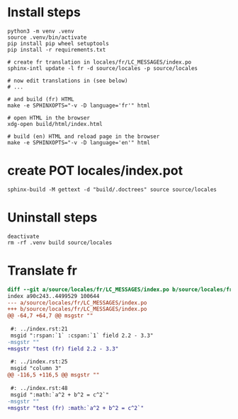 # Install steps

    python3 -m venv .venv
    source .venv/bin/activate
    pip install pip wheel setuptools
    pip install -r requirements.txt

    # create fr translation in locales/fr/LC_MESSAGES/index.po
    sphinx-intl update -l fr -d source/locales -p source/locales

    # now edit translations in (see below)
    # ...

    # and build (fr) HTML
    make -e SPHINXOPTS="-v -D language='fr'" html

    # open HTML in the browser
    xdg-open build/html/index.html

    # build (en) HTML and reload page in the browser
    make -e SPHINXOPTS="-v -D language='en'" html

# create POT locales/index.pot

    sphinx-build -M gettext -d "build/.doctrees" source source/locales

# Uninstall steps

    deactivate
    rm -rf .venv build source/locales

# Translate fr

```diff
diff --git a/source/locales/fr/LC_MESSAGES/index.po b/source/locales/fr/LC_MESSAGES/index.po
index a90c243..4499529 100644
--- a/source/locales/fr/LC_MESSAGES/index.po
+++ b/source/locales/fr/LC_MESSAGES/index.po
@@ -64,7 +64,7 @@ msgstr ""
 
 #: ../index.rst:21
 msgid ":rspan:`1` :cspan:`1` field 2.2 - 3.3"
-msgstr ""
+msgstr "test (fr) field 2.2 - 3.3"
 
 #: ../index.rst:25
 msgid "column 3"
@@ -116,5 +116,5 @@ msgstr ""
 
 #: ../index.rst:48
 msgid ":math:`a^2 + b^2 = c^2`"
-msgstr ""
+msgstr "test (fr) :math:`a^2 + b^2 = c^2`"
```
